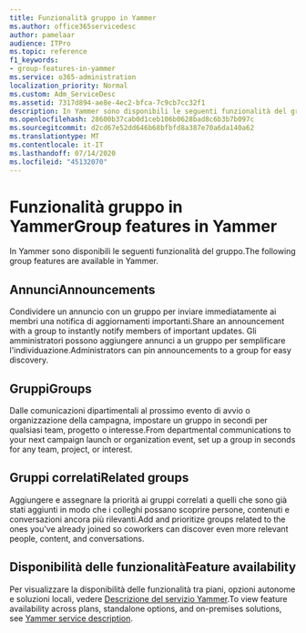 ```yaml
---
title: Funzionalità gruppo in Yammer
ms.author: office365servicedesc
author: pamelaar
audience: ITPro
ms.topic: reference
f1_keywords:
- group-features-in-yammer
ms.service: o365-administration
localization_priority: Normal
ms.custom: Adm_ServiceDesc
ms.assetid: 7317d894-ae8e-4ec2-bfca-7c9cb7cc32f1
description: In Yammer sono disponibili le seguenti funzionalità del gruppo.
ms.openlocfilehash: 28600b37cab0d1ceb106b0628bad8c6b3b7b097c
ms.sourcegitcommit: d2cd67e52dd646b68bfbfd8a387e70a6da140a62
ms.translationtype: MT
ms.contentlocale: it-IT
ms.lasthandoff: 07/14/2020
ms.locfileid: "45132070"
---
```

# <a name="group-features-in-yammer"></a><span data-ttu-id="e6ecd-103">Funzionalità gruppo in Yammer</span><span class="sxs-lookup"><span data-stu-id="e6ecd-103">Group features in Yammer</span></span>

<span data-ttu-id="e6ecd-104">In Yammer sono disponibili le seguenti funzionalità del gruppo.</span><span class="sxs-lookup"><span data-stu-id="e6ecd-104">The following group features are available in Yammer.</span></span>
  
## <a name="announcements"></a><span data-ttu-id="e6ecd-105">Annunci</span><span class="sxs-lookup"><span data-stu-id="e6ecd-105">Announcements</span></span>

<span data-ttu-id="e6ecd-106">Condividere un annuncio con un gruppo per inviare immediatamente ai membri una notifica di aggiornamenti importanti.</span><span class="sxs-lookup"><span data-stu-id="e6ecd-106">Share an announcement with a group to instantly notify members of important updates.</span></span> <span data-ttu-id="e6ecd-107">Gli amministratori possono aggiungere annunci a un gruppo per semplificare l'individuazione.</span><span class="sxs-lookup"><span data-stu-id="e6ecd-107">Administrators can pin announcements to a group for easy discovery.</span></span>
  
## <a name="groups"></a><span data-ttu-id="e6ecd-108">Gruppi</span><span class="sxs-lookup"><span data-stu-id="e6ecd-108">Groups</span></span>

<span data-ttu-id="e6ecd-109">Dalle comunicazioni dipartimentali al prossimo evento di avvio o organizzazione della campagna, impostare un gruppo in secondi per qualsiasi team, progetto o interesse.</span><span class="sxs-lookup"><span data-stu-id="e6ecd-109">From departmental communications to your next campaign launch or organization event, set up a group in seconds for any team, project, or interest.</span></span>
  
## <a name="related-groups"></a><span data-ttu-id="e6ecd-110">Gruppi correlati</span><span class="sxs-lookup"><span data-stu-id="e6ecd-110">Related groups</span></span>

<span data-ttu-id="e6ecd-111">Aggiungere e assegnare la priorità ai gruppi correlati a quelli che sono già stati aggiunti in modo che i colleghi possano scoprire persone, contenuti e conversazioni ancora più rilevanti.</span><span class="sxs-lookup"><span data-stu-id="e6ecd-111">Add and prioritize groups related to the ones you've already joined so coworkers can discover even more relevant people, content, and conversations.</span></span>
  
## <a name="feature-availability"></a><span data-ttu-id="e6ecd-112">Disponibilità delle funzionalità</span><span class="sxs-lookup"><span data-stu-id="e6ecd-112">Feature availability</span></span>

<span data-ttu-id="e6ecd-113">Per visualizzare la disponibilità delle funzionalità tra piani, opzioni autonome e soluzioni locali, vedere [Descrizione del servizio Yammer](yammer-service-description.md).</span><span class="sxs-lookup"><span data-stu-id="e6ecd-113">To view feature availability across plans, standalone options, and on-premises solutions, see [Yammer service description](yammer-service-description.md).</span></span>
  